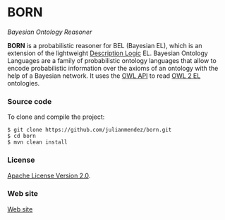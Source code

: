 # BORN
*Bayesian Ontology Reasoner*



**BORN** is a probabilistic reasoner for BEL (Bayesian EL), which is an extension of the
lightweight [Description Logic](http://dl.kr.org/) EL. Bayesian Ontology Languages are a
family of probabilistic ontology languages that allow to encode probabilistic information
over the axioms of an ontology with the help of a Bayesian network. It uses
the [OWL API](http://owlcs.github.io/owlapi/) to
read [OWL 2 EL](http://www.w3.org/TR/owl2-profiles/#OWL_2_EL) ontologies.



### Source code

To clone and compile the project:

~~~
$ git clone https://github.com/julianmendez/born.git
$ cd born
$ mvn clean install
~~~



### License

[Apache License Version 2.0](http://www.apache.org/licenses/LICENSE-2.0.txt).



### Web site

[Web site](http://julianmendez.github.io/born/)



